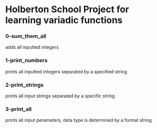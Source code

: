 # Holberton School Project for learning variadic functions

### 0-sum_them_all
adds all inputted integers
### 1-print_numbers
prints all inputted integers separated by a specified string
### 2-print_strings
prints all input strings separated by a specific string
### 3-print_all
prints all input perameters, data type is determined by a format string
